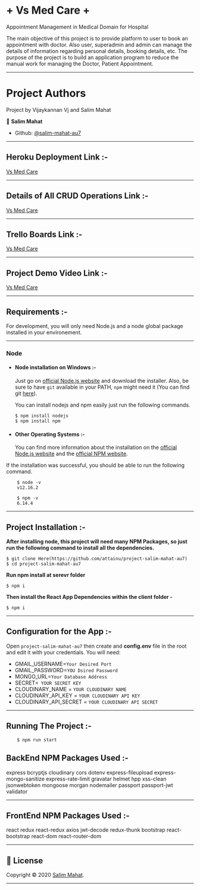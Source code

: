 #  + Vs Med Care +  
Appointment Management in Medical Domain for Hospital
                              
The main objective of this project is to provide platform to user to book an appointment with doctor. Also user, superadmin and admin can manage the details of information regarding personal details, booking details, etc. The purpose of the project is to build an application program to reduce the manual work for managing the Doctor, Patient Appointment. 

---
# Project Authors 

Project by Vijaykannan Vj and Salim Mahat

👤 **Salim Mahat**

- Github: [@salim-mahat-au7](https://github.com/attainu/salim-mahat-au7)

---

## Heroku Deployment Link :-
[Vs Med Care](https://multyspecialityhospital.herokuapp.com/)

---

## Details of All CRUD Operations Link :-
[Vs Med Care](https://documenter.getpostman.com/view/11864784/TVKD3xmm)

---

## Trello Boards Link :-
[Vs Med Care](https://trello.com/b/KepY1opk/vijayakannan-salim)

---

## Project Demo Video Link :-
[Vs Med Care](https://drive.google.com/drive/folders/1xMVtwa7XyFwzLmxwlKjhGBpc2Kpk9LtL?usp=sharing)

---
## Requirements :-

For development, you will only need Node.js and a node global package installed in your environement.

---

### Node
- #### Node installation on Windows :-

  Just go on [official Node.js website](https://nodejs.org/) and download the installer.
  Also, be sure to have `git` available in your PATH, `npm` might need it (You can find git [here](https://git-scm.com/)).

  You can install nodejs and npm easily just run the following commands.

      $ npm install nodejs
      $ npm install npm

- #### Other Operating Systems :-
  You can find more information about the installation on the [official Node.js website](https://nodejs.org/) and the [official NPM website](https://npmjs.org/).

If the installation was successful, you should be able to run the following command.

```
    $ node -v
    v12.16.2

    $ npm -v
    6.14.4
```
---

## Project Installation :-
  **After installing node, this project will need many NPM Packages, so just run the following command to install all the dependencies.**
```
$ git clone Here(https://github.com/attainu/project-salim-mahat-au7)
$ cd project-salim-mahat-au7
```   
**Run npm install at serevr folder**
```
$ npm i
```
**Then install the React App Dependencies within the client folder -**
```
$ npm i 
```
---

## Configuration for the App :-

Open `project-salim-mahat-au7` then create and **config.env** file in the root and edit it with your credentials. You will need:

- GMAIL_USERNAME=`Your Desired Port`
- GMAIL_PASSWORD=`YOU Dsired Password`
- MONGO_URL=`Your Database Address`
- SECRET=` YOUR SECRET KEY`
- CLOUDINARY_NAME = `YOUR CLOUDINARY NAME`
- CLOUDINARY_API_KEY = `YOUR CLOUDINARY API KEY`
- CLOUDINARY_API_SECRET = `YOUR CLOUDINARY API SECRET`
---

## Running The Project :-

```
    $ npm run start
```


## BackEnd NPM Packages Used :-

express 
bcryptjs 
cloudinary 
cors 
dotenv 
express-fileupload 
express-mongo-sanitize 
express-rate-limit gravatar
helmet
hpp 
xss-clean 
jsonwebtoken 
mongoose 
morgan 
nodemailer 
passport 
passport-jwt 
validator 

---


## FrontEnd NPM Packages Used :-

react 
redux 
react-redux 
axios 
jwt-decode 
redux-thunk 
bootstrap 
react-bootstrap 
react-dom 
react-router-dom 

---


 ## 📝 License

Copyright © 2020 [Salim Mahat](https://github.com/attainu/salim-mahat-au7).

---